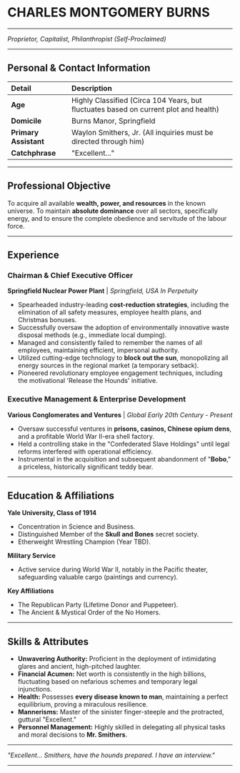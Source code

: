 # CHARLES MONTGOMERY BURNS

***
*Proprietor, Capitalist, Philanthropist (Self-Proclaimed)*
***

## Personal & Contact Information

| Detail | Description |
| :--- | :--- |
| **Age** | Highly Classified (Circa 104 Years, but fluctuates based on current plot and health) |
| **Domicile** | Burns Manor, Springfield |
| **Primary Assistant** | Waylon Smithers, Jr. (All inquiries must be directed through him) |
| **Catchphrase** | "Excellent..." |

---

## Professional Objective

To acquire all available **wealth, power, and resources** in the known universe. To maintain **absolute dominance** over all sectors, specifically energy, and to ensure the complete obedience and servitude of the labour force.

---

## Experience

### Chairman & Chief Executive Officer
**Springfield Nuclear Power Plant** | *Springfield, USA*
*In Perpetuity*

* Spearheaded industry-leading **cost-reduction strategies**, including the elimination of all safety measures, employee health plans, and Christmas bonuses.
* Successfully oversaw the adoption of environmentally innovative waste disposal methods (e.g., immediate local dumping).
* Managed and consistently failed to remember the names of all employees, maintaining efficient, impersonal authority.
* Utilized cutting-edge technology to **block out the sun**, monopolizing all energy sources in the regional market (a temporary setback).
* Pioneered revolutionary employee engagement techniques, including the motivational 'Release the Hounds' initiative.

### Executive Management & Enterprise Development
**Various Conglomerates and Ventures** | *Global*
*Early 20th Century - Present*

* Oversaw successful ventures in **prisons, casinos, Chinese opium dens**, and a profitable World War II-era shell factory.
* Held a controlling stake in the "Confederated Slave Holdings" until legal reforms interfered with operational efficiency.
* Instrumental in the acquisition and subsequent abandonment of "**Bobo**," a priceless, historically significant teddy bear.

---

## Education & Affiliations

**Yale University, Class of 1914**

* Concentration in Science and Business.
* Distinguished Member of the **Skull and Bones** secret society.
* Etherweight Wrestling Champion (Year TBD).

**Military Service**

* Active service during World War II, notably in the Pacific theater, safeguarding valuable cargo (paintings and currency).

**Key Affiliations**

* The Republican Party (Lifetime Donor and Puppeteer).
* The Ancient & Mystical Order of the No Homers.

---

## Skills & Attributes

* **Unwavering Authority:** Proficient in the deployment of intimidating glares and ancient, high-pitched laughter.
* **Financial Acumen:** Net worth is consistently in the high billions, fluctuating based on nefarious schemes and temporary legal injunctions.
* **Health:** Possesses **every disease known to man**, maintaining a perfect equilibrium, proving a miraculous resilience.
* **Mannerisms:** Master of the sinister finger-steeple and the protracted, guttural "Excellent."
* **Personnel Management:** Highly skilled in delegating all physical tasks and moral decisions to **Mr. Smithers**.

***
*"Excellent... Smithers, have the hounds prepared. I have an interview."*
***